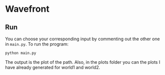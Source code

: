 # Wavefront

## Run
You can choose your corresponding input by commenting out the other one in `main.py`. To run the program:

`python main.py`

The output is the plot of the path.
Also, in the plots folder you can the plots I have already generated for world1 and world2.

